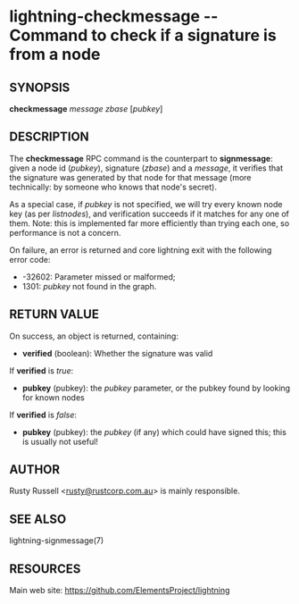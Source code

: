 lightning-checkmessage -- Command to check if a signature is from a node
=====================================================================

SYNOPSIS
--------

**checkmessage** *message* *zbase* [*pubkey*]

DESCRIPTION
-----------

The **checkmessage** RPC command is the counterpart to
**signmessage**: given a node id (*pubkey*), signature (*zbase*) and a
*message*, it verifies that the signature was generated by that node
for that message (more technically: by someone who knows that node's
secret).

As a special case, if *pubkey* is not specified, we will try every
known node key (as per *listnodes*), and verification succeeds if it
matches for any one of them.  Note: this is implemented far more
efficiently than trying each one, so performance is not a concern.

On failure, an error is returned and core lightning exit with the following error code:
- -32602: Parameter missed or malformed;
- 1301: *pubkey* not found in the graph.

RETURN VALUE
------------

[comment]: # (GENERATE-FROM-SCHEMA-START)
On success, an object is returned, containing:
- **verified** (boolean): Whether the signature was valid

If **verified** is *true*:
  - **pubkey** (pubkey): the *pubkey* parameter, or the pubkey found by looking for known nodes

If **verified** is *false*:
  - **pubkey** (pubkey): the *pubkey* (if any) which could have signed this; this is usually not useful!

[comment]: # (GENERATE-FROM-SCHEMA-END)

AUTHOR
------

Rusty Russell <<rusty@rustcorp.com.au>> is mainly responsible.

SEE ALSO
--------

lightning-signmessage(7)

RESOURCES
---------

Main web site: <https://github.com/ElementsProject/lightning>

[comment]: # ( SHA256STAMP:7dcca1fd1708d93b4a0c9b83955630fc4f551c4ffd452fb866c624c72aeaa44d)
